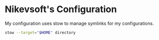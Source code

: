 # Nikevsoft's Configuration

My configuration uses stow to manage symlinks for my configurations.

```sh
stow --target="$HOME" directory
```
